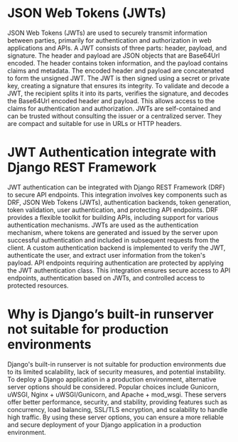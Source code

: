 # JSON Web Tokens (JWTs)

JSON Web Tokens (JWTs) are used to securely transmit information between parties, primarily for authentication and authorization in web applications and APIs. A JWT consists of three parts: header, payload, and signature. The header and payload are JSON objects that are Base64Url encoded. The header contains token information, and the payload contains claims and metadata. The encoded header and payload are concatenated to form the unsigned JWT. The JWT is then signed using a secret or private key, creating a signature that ensures its integrity. To validate and decode a JWT, the recipient splits it into its parts, verifies the signature, and decodes the Base64Url encoded header and payload. This allows access to the claims for authentication and authorization. JWTs are self-contained and can be trusted without consulting the issuer or a centralized server. They are compact and suitable for use in URLs or HTTP headers.

# JWT Authentication integrate with Django REST Framework 

JWT authentication can be integrated with Django REST Framework (DRF) to secure API endpoints. This integration involves key components such as DRF, JSON Web Tokens (JWTs), authentication backends, token generation, token validation, user authentication, and protecting API endpoints. DRF provides a flexible toolkit for building APIs, including support for various authentication mechanisms. JWTs are used as the authentication mechanism, where tokens are generated and issued by the server upon successful authentication and included in subsequent requests from the client. A custom authentication backend is implemented to verify the JWT, authenticate the user, and extract user information from the token's payload. API endpoints requiring authentication are protected by applying the JWT authentication class. This integration ensures secure access to API endpoints, authentication based on JWTs, and controlled access to protected resources.

# Why is Django’s built-in runserver not suitable for production environments

Django's built-in runserver is not suitable for production environments due to its limited scalability, lack of security measures, and potential instability. To deploy a Django application in a production environment, alternative server options should be considered. Popular choices include Gunicorn, uWSGI, Nginx + uWSGI/Gunicorn, and Apache + mod_wsgi. These servers offer better performance, security, and stability, providing features such as concurrency, load balancing, SSL/TLS encryption, and scalability to handle high traffic. By using these server options, you can ensure a more reliable and secure deployment of your Django application in a production environment.